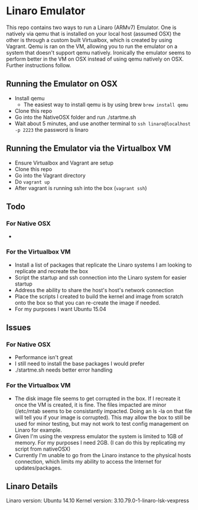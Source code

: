 # Linaro Emulator
This repo contains two ways to run a Linaro (ARMv7) Emulator.  One is natively via qemu that is installed on your local host (assumed OSX) the other is through a custom built Virtualbox, which is created by using Vagrant.  Qemu is ran on the VM, allowing you to run the emulator on a system that doesn't support qemu natively.  Ironically the emulator seems to perform better in the VM on OSX instead of using qemu natively on OSX. Further instructions follow.

## Running the Emulator on OSX
* Install qemu
	* The easiest way to install qemu is by using brew `brew install qemu`
* Clone this repo
* Go into the NativeOSX folder and run ./startme.sh
* Wait about 5 minutes, and use another terminal to `ssh linaro@localhost -p 2223` the password is linaro


## Running the Emulator via the Virtualbox VM
* Ensure Virtualbox and Vagrant are setup
* Clone this repo
* Go into the Vagrant directory
* Do `vagrant up`
* After vagrant is running ssh into the box (`vagrant ssh`) 


## Todo
### For Native OSX
*
### For the Virtualbox VM
* Install a list of packages that replicate the Linaro systems I am looking to replicate and recreate the box 
* Script the startup and ssh connection into the Linaro system for easier startup
* Address the ability to share the host's host's network connection
* Place the scripts I created to build the kernel and image from scratch onto the box so that you can re-create the image if needed.
* For my purposes I want Ubuntu 15.04


## Issues
### For Native OSX
* Performance isn't great
* I still need to install the base packages I would prefer
* ./startme.sh needs better error handling 

### For the Virtualbox VM
* The disk image file seems to get corrupted in the box.  If I recreate it once the VM is created, it is fine.  The files impacted are minor (/etc/mtab seems to be consistantly impacted. Doing an ls -la on that file will tell you if your image is corrupted).  This may allow the box to still be used for minor testing, but may not work to test config management on Linaro for example.
* Given I'm using the vexpress emulator the system is limited to 1GB of memory.  For my purposes I need 2GB. (I can do this by replicating my script from nativeOSX)
* Currently I'm unable to go from the Linaro instance to the physical hosts connection, which limits my ability to access the Internet for updates/packages.

## Linaro Details
Linaro version: Ubuntu 14.10
Kernel version: 3.10.79.0-1-linaro-lsk-vexpress